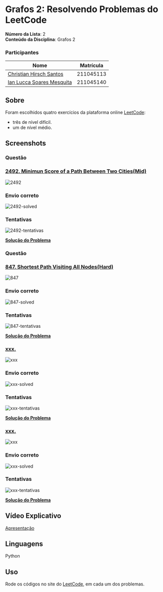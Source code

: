 # Grafos 2: Resolvendo Problemas do LeetCode

**Número da Lista**: 2<br>
**Conteúdo da Disciplina**: Grafos 2 <br>

### Participantes
Nome | Matrícula
|--|--|
[Christian Hirsch Santos](https://github.com/crstyhs)| 211045113
[Ian Lucca Soares Mesquita](https://github.com/IanLucca12) | 211045140 

## Sobre 
Foram escolhidos quatro exercícios da plataforma online [LeetCode](https://leetcode.com/):
- três de nível difícil.
- um de nível médio.

## Screenshots
### Questão
### [2492. Minimun Score of a Path Between Two Cities(Mid)](https://leetcode.com/problems/minimum-score-of-a-path-between-two-cities/description/)
![2492](assets/)

### Envio correto
![2492-solved](assets/)
### Tentativas
![2492-tentativas](assets/)

**[Solução do Problema](hard/)**

### Questão
### [847. Shortest Path Visiting All Nodes(Hard)](https://leetcode.com/problems/shortest-path-visiting-all-nodes/description/)
![847](assets/)

### Envio correto
![847-solved](assets/)
### Tentativas
![847-tentativas](assets/)

**[Solução do Problema](hard/)**


### [xxx. ]()
![xxx](assets/)

### Envio correto
![xxx-solved](assets/)
### Tentativas
![xxx-tentativas](assets/)

**[Solução do Problema](mid/)**

### [xxx. ]()
![xxx](assets/)

### Envio correto
![xxx-solved](assets/)
### Tentativas
![xxx-tentativas](assets/)

**[Solução do Problema](hard/)**


## Vídeo Explicativo

[Apresentação]()


## Linguagens
Python 

## Uso 
Rode os códigos no site do [LeetCode](https://leetcode.com/), em cada um dos problemas.